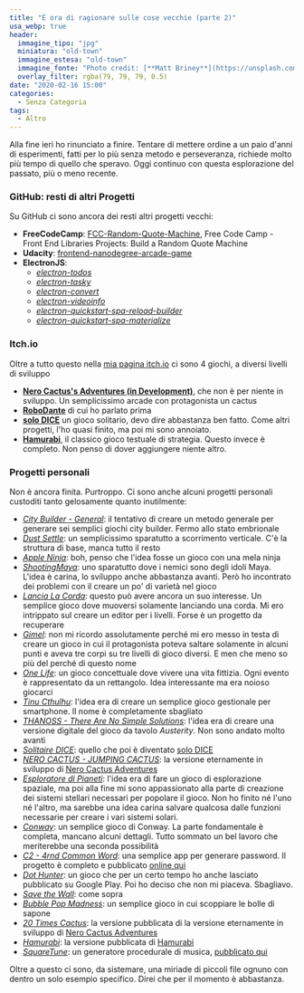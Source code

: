 ```yaml
---
title: "È ora di ragionare sulle cose vecchie (parte 2)"
usa_webp: true
header:
  immagine_tipo: "jpg"
  miniatura: "old-town"
  immagine_estesa: "old-town"
  immagine_fonte: "Photo credit: [**Matt Briney**](https://unsplash.com/@mbriney)"
  overlay_filter: rgba(79, 79, 79, 0.5)
date: "2020-02-16 15:00"
categories:
  - Senza Categoria
tags:
  - Altro
---
```


Alla fine ieri ho rinunciato a finire. Tentare di mettere ordine a un paio d'anni di esperimenti, fatti per lo più senza metodo e perseveranza, richiede molto più tempo di quello che speravo. Oggi continuo con questa esplorazione del passato, più o meno recente.


### GitHub: resti di altri Progetti

Su GitHub ci sono ancora dei resti altri progetti vecchi:

* **FreeCodeCamp**: [FCC-Random-Quote-Machine](https://github.com/el3um4s/FCC-Random-Quote-Machine), Free Code Camp - Front End Libraries Projects: Build a Random Quote Machine
* **Udacity**: [frontend-nanodegree-arcade-game](https://github.com/el3um4s/frontend-nanodegree-arcade-game)
* **ElectronJS**:
  - _[electron-todos](https://github.com/el3um4s/electron-todos)_
  - _[electron-tasky](https://github.com/el3um4s/electron-tasky)_
  - _[electron-convert](https://github.com/el3um4s/electron-convert)_
  - _[electron-videoinfo](https://github.com/el3um4s/electron-videoinfo)_
  - _[electron-quickstart-spa-reload-builder](https://github.com/el3um4s/electron-quickstart-spa-reload-builder)_
  - _[electron-quickstart-spa-materialize](https://github.com/el3um4s/electron-quickstart-spa-materialize)_

### Itch.io

Oltre a tutto questo nella [mia pagina itch.io](https://el3um4s.itch.io/) ci sono 4 giochi, a diversi livelli di sviluppo

* **[Nero Cactus's Adventures (in Development)](https://el3um4s.itch.io/nero-cactus-adventures)**, che non è per niente in sviluppo. Un semplicissimo arcade con protagonista un cactus
* **[RoboDante](https://el3um4s.itch.io/robodante)** di cui ho parlato prima
* **[solo DICE](https://el3um4s.itch.io/solo-dice)** un gioco solitario, devo dire abbastanza ben fatto. Come altri progetti, l'ho quasi finito, ma poi mi sono annoiato.
* **[Hamurabi](https://el3um4s.itch.io/hamurabi)**, il classico gioco testuale di strategia. Questo invece è completo. Non penso di dover aggiungere niente altro.

### Progetti personali

Non è ancora finita. Purtroppo. Ci sono anche alcuni progetti personali custoditi tanto gelosamente quanto inutilmente:

  - _[City Builder - General](https://drive.google.com/drive/u/1/folders/1GI0TgkPrB2vhf4SKn6ZdYLOLNJl9aupr)_: il tentativo di creare un metodo generale per generare sei semplici giochi city builder. Fermo allo stato embrionale
  - _[Dust Settle](https://drive.google.com/drive/u/1/folders/1w-GNps8t1ZiJihywvZqXWfIqGTQfulCH)_: un semplicissimo sparatutto a scorrimento verticale. C'è la struttura di base, manca tutto il resto
  - _[Apple Ninja](https://drive.google.com/drive/u/1/folders/1TZp34izfmgTHPvuBgzvhrq8adqRSp7D_)_: boh, penso che l'idea fosse un gioco con una mela ninja
  - _[ShootingMaya](https://drive.google.com/drive/u/1/folders/18t9NTFqbXuzudVIx4_qcrVMPjb-GdHEZ)_: uno sparatutto dove i nemici sono degli idoli Maya. L'idea è carina, lo sviluppo anche abbastanza avanti. Però ho incontrato dei problemi con il creare un po' di varietà nel gioco
  - _[Lancia La Corda](https://drive.google.com/drive/u/1/folders/10yFGSJnaNFF4fJfNbvirvhwXs2hdn9o9)_: questo può avere ancora un suo interesse. Un semplice gioco dove muoversi solamente lanciando una corda. Mi ero intrippato sul creare un editor per i livelli. Forse è un progetto da recuperare
  - _[Gimel](https://drive.google.com/drive/u/1/folders/1oa5d_EsuwirOnQ-ifjc2T41zfedLv0Jl)_: non mi ricordo assolutamente perché mi ero messo in testa di creare un gioco in cui il protagonista poteva saltare solamente in alcuni punti e aveva tre corpi su tre livelli di gioco diversi. E men che meno so più del perché di questo nome
  - _[One Life](https://drive.google.com/drive/u/1/folders/1x96Nbad_vrzoOe23Nj2pUNPR1UwfJ3Xn)_: un gioco concettuale dove vivere una vita fittizia. Ogni evento è rappresentato da un rettangolo. Idea interessante ma era noioso giocarci
  - _[Tinu Cthulhu](https://drive.google.com/drive/u/1/folders/1fhJsvh9xU3NvUG6Z5iXJAnJLEnjcKSmV)_: l'idea era di creare un semplice gioco gestionale per smartphone. Il nome è completamente sbagliato
  - _[THANOSS - There Are No Simple Solutions](https://drive.google.com/drive/u/1/folders/1kP_V7Ngtlze49lrv-o-1M-epwcvj3cBA)_: l'idea era di creare una versione digitale del gioco da tavolo _Austerity_. Non sono andato molto avanti
  - _[Solitaire DICE](https://drive.google.com/drive/u/1/folders/1eK1L_o3MMQ_gqyDqZzkWUv0D-_gEh7Ah)_: quello che poi è diventato [solo DICE](https://el3um4s.itch.io/solo-dice)
  - _[NERO CACTUS - JUMPING CACTUS](https://drive.google.com/drive/u/1/folders/1E5hsHSr-5tBMB6xFVMCrD1Th9AnErJ-c)_: la versione eternamente in sviluppo di [Nero Cactus Adventures](https://el3um4s.itch.io/nero-cactus-adventures)
  - _[Esploratore di Pianeti](https://drive.google.com/drive/u/1/folders/1yprvQ6xJm5q4KqAm40p3FAKeh9pQO6Jj)_: l'idea era di fare un gioco di esplorazione spaziale, ma poi alla fine mi sono appassionato alla parte di creazione dei sistemi stellari necessari per popolare il gioco. Non ho finito né l'uno né l'altro, ma sarebbe una idea carina salvare qualcosa dalle funzioni necessarie per creare i vari sistemi solari.
  - _[Conway](https://drive.google.com/drive/u/1/folders/1Y4dfjaPqGMQGw2dvD-_jF_1_qOlJ7q4v)_: un semplice gioco di Conway. La parte fondamentale è completa, mancano alcuni dettagli. Tutto sommato un bel lavoro che meriterebbe una seconda possibilità
  - _[C2 - 4rnd Common Word](https://drive.google.com/drive/u/1/folders/1ckzUAANIVvQE1MdeEDF2GC8vMSO-fyyv)_: una semplice app per generare password. Il progetto è completo e pubblicato [online qui](https://www.stranianelli.com/Progetti/4RndCommonWord/)
  - _[Dot Hunter](https://drive.google.com/drive/u/1/folders/1ZlvAkEnmEnTnOzRYJ0e8Krjvd7oBeX5V)_: un gioco che per un certo tempo ho anche lasciato pubblicato su Google Play. Poi ho deciso che non mi piaceva. Sbagliavo.
  - _[Save the Wall](https://drive.google.com/drive/u/1/folders/1VLzEFRPuQ2_-1rkjkD9Q7CXg4R4-6JWd)_: come sopra
  - _[Bubble Pop Madness](https://drive.google.com/drive/u/1/folders/1fSewjaA4BWs0RTcn2E5o-24JiOzYTFOU)_: un semplice gioco in cui scoppiare le bolle di sapone
  - _[20 Times Cactus](https://drive.google.com/drive/u/1/folders/1YzjfkriD_ItUXGV0qs0xdF8s1-9BGeZE)_: la versione pubblicata di la versione eternamente in sviluppo di [Nero Cactus Adventures](https://el3um4s.itch.io/nero-cactus-adventures)
  - _[Hamurabi](https://drive.google.com/drive/u/1/folders/1ZU5BfCzEFEb7x8D3Tg3zKP0bIeIZvf7J)_: la versione pubblicata di [Hamurabi](https://el3um4s.itch.io/hamurabi)
  - _[SquareTune](https://drive.google.com/drive/u/1/folders/1M6UITL7Fa9oNaIc1En3KrPgock92-YIm)_: un generatore procedurale di musica, [pubblicato qui](https://www.stranianelli.com/app/squaretune/)

Oltre a questo ci sono, da sistemare, una miriade di piccoli file ognuno con dentro un solo esempio specifico. Direi che per il momento è abbastanza.
